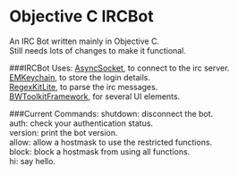 Objective C IRCBot
==================

An IRC Bot written mainly in Objective C.  
Still needs lots of changes to make it functional.  
  
  
###IRCBot Uses:
[AsyncSocket](http://code.google.com/p/cocoaasyncsocket/), to connect to the irc server.  
[EMKeychain](http://extendmac.com/EMKeychain/), to store the login details.  
[RegexKitLite](http://regexkit.sourceforge.net/), to parse the irc messages.  
[BWToolkitFramework](http://www.brandonwalkin.com/bwtoolkit/), for several UI elements.  
  
  
###Current Commands:
shutdown: disconnect the bot.  
auth: check your authentication status.  
version: print the bot version.  
allow: allow a hostmask to use the restricted functions.  
block: block a hostmask from using all functions.  
hi: say hello.  
